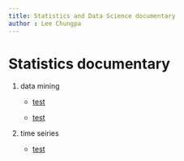```yaml
---
title: Statistics and Data Science documentary
author : Lee Chungpa
---
```



# Statistics documentary


1. data mining

    - [test](data_mining/data_mining.html)
    
    - [test](data_mining/data_mining.html)


1. time seiries

    - [test](time/time_series.html)